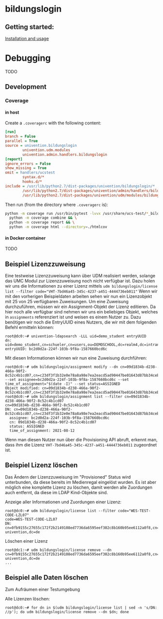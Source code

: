 # bildungslogin

## Getting started:

[Installation and usage](getting_started.md)

# Debugging

TODO

## Development

### Coverage

#### in host

Create a `.coveragerc` with the following content:

```ini
[run]
branch = False
parallel = True
source = univention.bildungslogin
        univention.udm.modules
        univention.admin.handlers.bildungslogin
[report]
ignore_errors = False
show_missing = True
omit = handlers/ucstest
        syntax.d/*
        hooks.d/*
include = /usr/lib/python2.7/dist-packages/univention/bildungslogin/*
        /usr/lib/python2.7/dist-packages/univention/admin/handlers/bildungslogin/*.py
        /usr/lib/python2.7/dist-packages/univention/udm/modules/bildungslogin_*.py
```

Then run (from the directory where `.coveragerc` is):

```bash
python -m coverage run /usr/bin/pytest -lvvx /usr/share/ucs-test/*_bildungslogin_*/*_*.py && /usr/share/ucs-test/selenium-pytest && \
  python -m coverage combine && \
  python -m coverage report && \
  python -m coverage html --directory=./htmlcov
```

#### in Docker container

TODO

## Beispiel Lizenzzuweisung

Eine testweise Lizenzzuweisung kann über UDM realisiert werden, solange das UMC Modul zur Lizenzzuweisung noch nicht
verfügbar ist. Dazu holen wir uns die Informationen zu einer Lizenz mittels
`udm bildungslogin/license list --filter code="VHT-7bd46a45-345c-4237-a451-4444736eb011"`
Wenn wir mit den vorherigen Beispieldaten arbeiten sehen wir nun ein Lizenzobjekt mit 25 von 25 verfügbaren Zuweisungen.
Um eine Zuweisung durchzuführen, müssen wir ein Assignment-Objekt der Lizenz editieren. Da hier noch alle verfügbar sind
nehmen wir uns ein beliebiges Objekt, welches in `assignments` referenziert ist und weisen es einem Nutzer zu. Dazu
benötigen wir noch die EntryUUID eines Nutzers, die wir mit dem folgenden Befehl ermitteln können:

```shell
root@dc0:~# univention-ldapsearch -LLL uid=demo_student entryUUID
dn: uid=demo_student,cn=schueler,cn=users,ou=DEMOSCHOOL,dc=realm4,dc=intranet
entryUUID: bc2d0d2a-224f-103b-9f8a-1587660bcd6c
```

Mit diesen Informationen können wir nun eine Zuweisung durchführen:

```shell
root@dc0:~# udm bildungslogin/assignment modify --dn cn=09d1834b-d238-466a-90f2-8c52c4b1cd07,cn=c23df3f1b32e0e78a8a98e7ea2eacd5ad90447be01643d87bb34ceba942e9a39,cn=licenses,cn=bildungslogin,cn=vbm,cn=univention,dc=realm4,dc=intranet --set assignee=bc2d0d2a-224f-103b-9f8a-1587660bcd6c --set time_of_assignment="$(date -I)" --set status=ASSIGNED
Object modified: cn=09d1834b-d238-466a-90f2-8c52c4b1cd07,cn=c23df3f1b32e0e78a8a98e7ea2eacd5ad90447be01643d87bb34ceba942e9a39,cn=licenses,cn=bildungslogin,cn=vbm,cn=univention,dc=realm4,dc=intranet
root@dc0:~# udm bildungslogin/assignment list --filter cn=09d1834b-d238-466a-90f2-8c52c4b1cd07
cn=09d1834b-d238-466a-90f2-8c52c4b1cd07
DN: cn=09d1834b-d238-466a-90f2-8c52c4b1cd07,cn=c23df3f1b32e0e78a8a98e7ea2eacd5ad90447be01643d87bb34ceba942e9a39,cn=licenses,cn=bildungslogin,cn=vbm,cn=univention,dc=realm4,dc=intranet
  assignee: bc2d0d2a-224f-103b-9f8a-1587660bcd6c
  cn: 09d1834b-d238-466a-90f2-8c52c4b1cd07
  status: ASSIGNED
  time_of_assignment: 2021-08-12
```

Wenn man diesen Nutzer nun über die Provisioning API abruft, erkennt man, dass ihm die Lizenz `VHT-7bd46a45-345c-4237-a451-4444736eb011`
zugeordnet ist.

## Beispiel Lizenz löschen

Das Ändern der Lizenzzuweisung im "Provisioned" Status wird unterbunden, da diese bereits im Medienregal eingelöst wurden. Es ist aber möglich eine komplette Lizenz zu löschen, damit werden alle Zuordungen auch entfernt, da diese im LDAP Kind-Objekte sind.

Anzeige aller Informationen und Zuordungen einer Lizenz:

```shell
root@dc0:~# udm bildungslogin/license list --filter code="WES-TEST-CODE-LZL07"
code=WES-TEST-CODE-LZL07
DN: cn=0fb9155c27655c172f2b2149108ed7736da6595eef302c8b160b95ee6112a0f8,cn=licenses,cn=bildungslogin,cn=vbm,cn=univention,dc=vbm,dc=schule-univention,dc=de
```

Löschen einer Lizenz

```shell
root@dc1:~# udm bildungslogin/license remove --dn cn=0fb9155c27655c172f2b2149108ed7736da6595eef302c8b160b95ee6112a0f8,cn=licenses,cn=bildungslogin,cn=vbm,cn=univention,dc=vbm,dc=schule-univention,dc=de
...
```

## Beispiel alle Daten löschen

Zum Aufräumen einer Testumgebung

Alle Lizenzen löschen:

```shell
root@dc0:~# for dn in $(udm bildungslogin/license list | sed -n 's/DN: //p'); do udm bildungslogin/license remove --dn $dn; done
```
